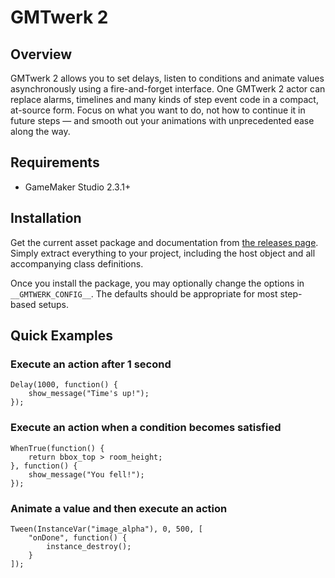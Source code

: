 # GMTwerk 2

## Overview

GMTwerk 2 allows you to set delays, listen to conditions and animate values asynchronously using a fire-and-forget interface. One GMTwerk 2 actor can replace alarms, timelines and many kinds of step event code in a compact, at-source form. Focus on what you want to do, not how to continue it in future steps — and smooth out your animations with unprecedented ease along the way.

## Requirements

- GameMaker Studio 2.3.1+

## Installation

Get the current asset package and documentation from [the releases page](https://github.com/dicksonlaw583/GMTwerk2/releases). Simply extract everything to your project, including the host object and all accompanying class definitions.

Once you install the package, you may optionally change the options in `__GMTWERK_CONFIG__`. The defaults should be appropriate for most step-based setups.

## Quick Examples

### Execute an action after 1 second

```
Delay(1000, function() {
    show_message("Time's up!");
});
```

### Execute an action when a condition becomes satisfied

```
WhenTrue(function() {
    return bbox_top > room_height;
}, function() {
    show_message("You fell!");
});
```

### Animate a value and then execute an action

```
Tween(InstanceVar("image_alpha"), 0, 500, [
    "onDone", function() {
        instance_destroy();
    }
]);
```

